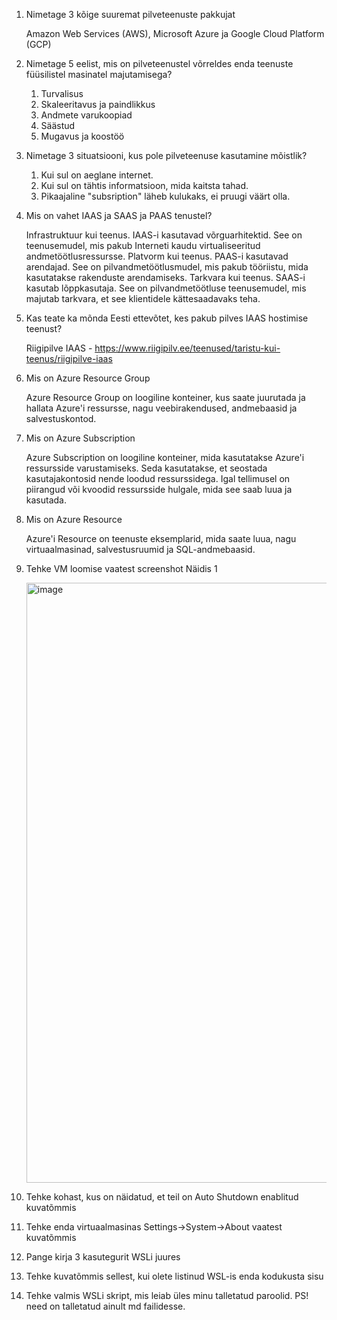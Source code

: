 1. Nimetage 3 kõige suuremat pilveteenuste pakkujat

    Amazon Web Services (AWS), Microsoft Azure ja Google Cloud Platform (GCP)

2. Nimetage 5 eelist, mis on pilveteenustel võrreldes enda teenuste füüsilistel masinatel majutamisega?

    1) Turvalisus
    2) Skaleeritavus ja paindlikkus
    3) Andmete varukoopiad
    4) Säästud
    5) Mugavus ja koostöö

3. Nimetage 3 situatsiooni, kus pole pilveteenuse kasutamine mõistlik?

    1) Kui sul on aeglane internet.
    2) Kui sul on tähtis informatsioon, mida kaitsta tahad.
    3) Pikaajaline "subsription" läheb kulukaks, ei pruugi väärt olla.

4. Mis on vahet IAAS ja SAAS ja PAAS tenustel?

    Infrastruktuur kui teenus. IAAS-i kasutavad võrguarhitektid. See on teenusemudel, mis pakub Interneti kaudu virtualiseeritud andmetöötlusressursse.
    Platvorm kui teenus. PAAS-i kasutavad arendajad. See on pilvandmetöötlusmudel, mis pakub tööriistu, mida kasutatakse rakenduste arendamiseks.
    Tarkvara kui teenus. SAAS-i kasutab lõppkasutaja. See on pilvandmetöötluse teenusemudel, mis majutab tarkvara, et see klientidele kättesaadavaks teha.

5. Kas teate ka mõnda Eesti ettevõtet, kes pakub pilves IAAS hostimise teenust?

    Riigipilve IAAS - https://www.riigipilv.ee/teenused/taristu-kui-teenus/riigipilve-iaas

6. Mis on Azure Resource Group

    Azure Resource Group on loogiline konteiner, kus saate juurutada ja hallata Azure'i ressursse, nagu veebirakendused, andmebaasid ja salvestuskontod.

7. Mis on Azure Subscription

    Azure Subscription on loogiline konteiner, mida kasutatakse Azure'i ressursside varustamiseks. Seda kasutatakse, et seostada kasutajakontosid nende loodud ressurssidega. Igal tellimusel on piirangud või kvoodid ressursside hulgale, mida see saab luua ja kasutada.

8. Mis on Azure Resource

    Azure'i Resource on teenuste eksemplarid, mida saate luua, nagu virtuaalmasinad, salvestusruumid ja SQL-andmebaasid.

9. Tehke VM loomise vaatest screenshot Näidis 1

    <img width="960" alt="image" src="https://user-images.githubusercontent.com/92860669/205125917-075b4b70-c326-4afc-87d4-ba15cd049e41.png">

10. Tehke kohast, kus on näidatud, et teil on Auto Shutdown enablitud kuvatõmmis



11. Tehke enda virtuaalmasinas Settings->System->About vaatest kuvatõmmis



12. Pange kirja 3 kasutegurit WSLi juures



13. Tehke kuvatõmmis sellest, kui olete listinud WSL-is enda kodukusta sisu



14. Tehke valmis WSLi skript, mis leiab üles minu talletatud paroolid. PS! need on talletatud ainult md failidesse.


